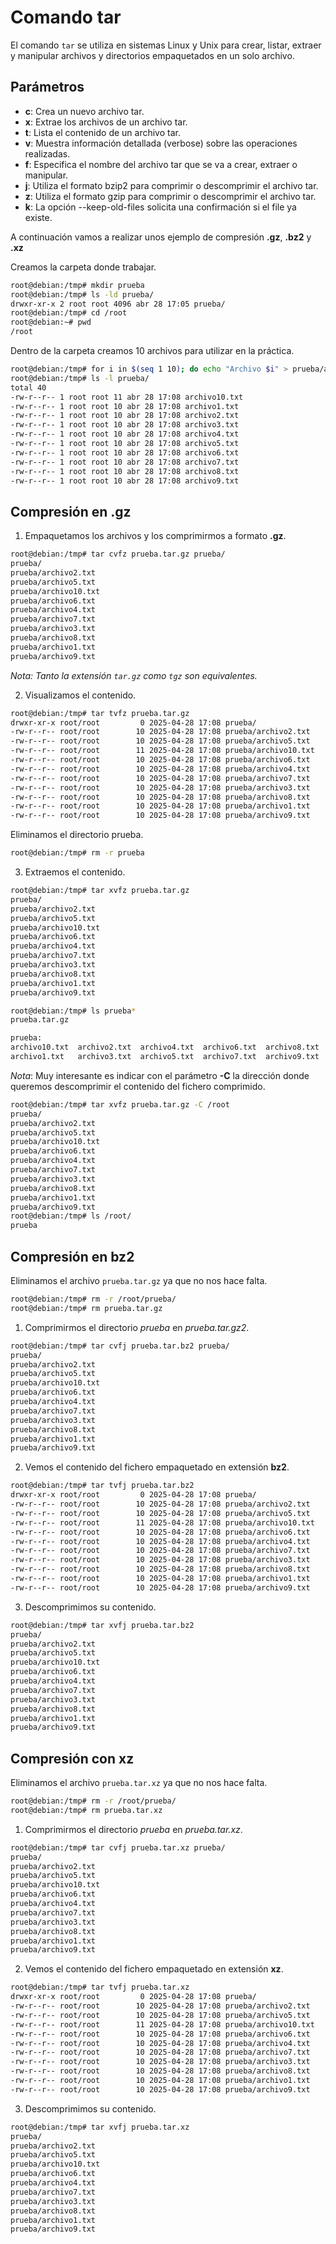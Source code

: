 # Comando tar

El comando `tar` se utiliza en sistemas Linux y Unix para crear, listar, extraer y manipular archivos y directorios empaquetados en un solo archivo.

## Parámetros

- **c**: Crea un nuevo archivo tar.
- **x**: Extrae los archivos de un archivo tar.
- **t**: Lista el contenido de un archivo tar.
- **v**: Muestra información detallada (verbose) sobre las operaciones realizadas.
- **f**: Especifica el nombre del archivo tar que se va a crear, extraer o manipular.
- **j**: Utiliza el formato bzip2 para comprimir o descomprimir el archivo tar.
- **z**: Utiliza el formato gzip para comprimir o descomprimir el archivo tar.
- **k**: La opción --keep-old-files solicita una confirmación si el file ya existe.

A continuación vamos a realizar unos ejemplo de compresión **.gz**, **.bz2** y **.xz**

Creamos la carpeta donde trabajar.

```bash
root@debian:/tmp# mkdir prueba
root@debian:/tmp# ls -ld prueba/
drwxr-xr-x 2 root root 4096 abr 28 17:05 prueba/
root@debian:/tmp# cd /root
root@debian:~# pwd
/root
```

Dentro de la carpeta creamos 10 archivos para utilizar en la práctica.

```bash
root@debian:/tmp# for i in $(seq 1 10); do echo "Archivo $i" > prueba/archivo$i.txt; done
root@debian:/tmp# ls -l prueba/
total 40
-rw-r--r-- 1 root root 11 abr 28 17:08 archivo10.txt
-rw-r--r-- 1 root root 10 abr 28 17:08 archivo1.txt
-rw-r--r-- 1 root root 10 abr 28 17:08 archivo2.txt
-rw-r--r-- 1 root root 10 abr 28 17:08 archivo3.txt
-rw-r--r-- 1 root root 10 abr 28 17:08 archivo4.txt
-rw-r--r-- 1 root root 10 abr 28 17:08 archivo5.txt
-rw-r--r-- 1 root root 10 abr 28 17:08 archivo6.txt
-rw-r--r-- 1 root root 10 abr 28 17:08 archivo7.txt
-rw-r--r-- 1 root root 10 abr 28 17:08 archivo8.txt
-rw-r--r-- 1 root root 10 abr 28 17:08 archivo9.txt
```

## Compresión en .gz

1. Empaquetamos los archivos y los comprimirmos a formato **.gz**.

```bash
root@debian:/tmp# tar cvfz prueba.tar.gz prueba/
prueba/
prueba/archivo2.txt
prueba/archivo5.txt
prueba/archivo10.txt
prueba/archivo6.txt
prueba/archivo4.txt
prueba/archivo7.txt
prueba/archivo3.txt
prueba/archivo8.txt
prueba/archivo1.txt
prueba/archivo9.txt
```

_*Nota: Tanto la extensión `tar.gz` como `tgz` son equivalentes.*_

2. Visualizamos el contenido.

```bash
root@debian:/tmp# tar tvfz prueba.tar.gz 
drwxr-xr-x root/root         0 2025-04-28 17:08 prueba/
-rw-r--r-- root/root        10 2025-04-28 17:08 prueba/archivo2.txt
-rw-r--r-- root/root        10 2025-04-28 17:08 prueba/archivo5.txt
-rw-r--r-- root/root        11 2025-04-28 17:08 prueba/archivo10.txt
-rw-r--r-- root/root        10 2025-04-28 17:08 prueba/archivo6.txt
-rw-r--r-- root/root        10 2025-04-28 17:08 prueba/archivo4.txt
-rw-r--r-- root/root        10 2025-04-28 17:08 prueba/archivo7.txt
-rw-r--r-- root/root        10 2025-04-28 17:08 prueba/archivo3.txt
-rw-r--r-- root/root        10 2025-04-28 17:08 prueba/archivo8.txt
-rw-r--r-- root/root        10 2025-04-28 17:08 prueba/archivo1.txt
-rw-r--r-- root/root        10 2025-04-28 17:08 prueba/archivo9.txt
```

Eliminamos el directorio prueba.

```bash
root@debian:/tmp# rm -r prueba
```

3. Extraemos el contenido.

```bash
root@debian:/tmp# tar xvfz prueba.tar.gz 
prueba/
prueba/archivo2.txt
prueba/archivo5.txt
prueba/archivo10.txt
prueba/archivo6.txt
prueba/archivo4.txt
prueba/archivo7.txt
prueba/archivo3.txt
prueba/archivo8.txt
prueba/archivo1.txt
prueba/archivo9.txt

root@debian:/tmp# ls prueba*
prueba.tar.gz

prueba:
archivo10.txt  archivo2.txt  archivo4.txt  archivo6.txt  archivo8.txt
archivo1.txt   archivo3.txt  archivo5.txt  archivo7.txt  archivo9.txt
```

_*Nota*_: Muy interesante es indicar con el parámetro **-C** la dirección donde queremos descomprimir el contenido del fichero comprimido.

```bash
root@debian:/tmp# tar xvfz prueba.tar.gz -C /root
prueba/
prueba/archivo2.txt
prueba/archivo5.txt
prueba/archivo10.txt
prueba/archivo6.txt
prueba/archivo4.txt
prueba/archivo7.txt
prueba/archivo3.txt
prueba/archivo8.txt
prueba/archivo1.txt
prueba/archivo9.txt
root@debian:/tmp# ls /root/
prueba
```

## Compresión en bz2

Eliminamos el archivo `prueba.tar.gz` ya que no nos hace falta.

```bash
root@debian:/tmp# rm -r /root/prueba/
root@debian:/tmp# rm prueba.tar.gz 
```

1. Comprimirmos el directorio *prueba* en *prueba.tar.gz2*.
```bash
root@debian:/tmp# tar cvfj prueba.tar.bz2 prueba/
prueba/
prueba/archivo2.txt
prueba/archivo5.txt
prueba/archivo10.txt
prueba/archivo6.txt
prueba/archivo4.txt
prueba/archivo7.txt
prueba/archivo3.txt
prueba/archivo8.txt
prueba/archivo1.txt
prueba/archivo9.txt
```

2. Vemos el contenido del fichero empaquetado en extensión **bz2**.
```bash
root@debian:/tmp# tar tvfj prueba.tar.bz2 
drwxr-xr-x root/root         0 2025-04-28 17:08 prueba/
-rw-r--r-- root/root        10 2025-04-28 17:08 prueba/archivo2.txt
-rw-r--r-- root/root        10 2025-04-28 17:08 prueba/archivo5.txt
-rw-r--r-- root/root        11 2025-04-28 17:08 prueba/archivo10.txt
-rw-r--r-- root/root        10 2025-04-28 17:08 prueba/archivo6.txt
-rw-r--r-- root/root        10 2025-04-28 17:08 prueba/archivo4.txt
-rw-r--r-- root/root        10 2025-04-28 17:08 prueba/archivo7.txt
-rw-r--r-- root/root        10 2025-04-28 17:08 prueba/archivo3.txt
-rw-r--r-- root/root        10 2025-04-28 17:08 prueba/archivo8.txt
-rw-r--r-- root/root        10 2025-04-28 17:08 prueba/archivo1.txt
-rw-r--r-- root/root        10 2025-04-28 17:08 prueba/archivo9.txt
```

3. Descomprimimos su contenido.
```bash
root@debian:/tmp# tar xvfj prueba.tar.bz2 
prueba/
prueba/archivo2.txt
prueba/archivo5.txt
prueba/archivo10.txt
prueba/archivo6.txt
prueba/archivo4.txt
prueba/archivo7.txt
prueba/archivo3.txt
prueba/archivo8.txt
prueba/archivo1.txt
prueba/archivo9.txt
```

## Compresión con xz

Eliminamos el archivo `prueba.tar.xz` ya que no nos hace falta.

```bash
root@debian:/tmp# rm -r /root/prueba/
root@debian:/tmp# rm prueba.tar.xz 
```

1. Comprimirmos el directorio *prueba* en *prueba.tar.xz*.
```bash
root@debian:/tmp# tar cvfj prueba.tar.xz prueba/
prueba/
prueba/archivo2.txt
prueba/archivo5.txt
prueba/archivo10.txt
prueba/archivo6.txt
prueba/archivo4.txt
prueba/archivo7.txt
prueba/archivo3.txt
prueba/archivo8.txt
prueba/archivo1.txt
prueba/archivo9.txt
```

2. Vemos el contenido del fichero empaquetado en extensión **xz**.
```bash
root@debian:/tmp# tar tvfj prueba.tar.xz 
drwxr-xr-x root/root         0 2025-04-28 17:08 prueba/
-rw-r--r-- root/root        10 2025-04-28 17:08 prueba/archivo2.txt
-rw-r--r-- root/root        10 2025-04-28 17:08 prueba/archivo5.txt
-rw-r--r-- root/root        11 2025-04-28 17:08 prueba/archivo10.txt
-rw-r--r-- root/root        10 2025-04-28 17:08 prueba/archivo6.txt
-rw-r--r-- root/root        10 2025-04-28 17:08 prueba/archivo4.txt
-rw-r--r-- root/root        10 2025-04-28 17:08 prueba/archivo7.txt
-rw-r--r-- root/root        10 2025-04-28 17:08 prueba/archivo3.txt
-rw-r--r-- root/root        10 2025-04-28 17:08 prueba/archivo8.txt
-rw-r--r-- root/root        10 2025-04-28 17:08 prueba/archivo1.txt
-rw-r--r-- root/root        10 2025-04-28 17:08 prueba/archivo9.txt
```

3. Descomprimimos su contenido.
```bash
root@debian:/tmp# tar xvfj prueba.tar.xz 
prueba/
prueba/archivo2.txt
prueba/archivo5.txt
prueba/archivo10.txt
prueba/archivo6.txt
prueba/archivo4.txt
prueba/archivo7.txt
prueba/archivo3.txt
prueba/archivo8.txt
prueba/archivo1.txt
prueba/archivo9.txt
```